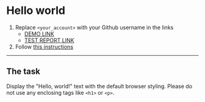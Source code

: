 # Hello world
1. Replace `<your_account>` with your Github username in the links
    - [DEMO LINK](https://haiduk2019.github.io/layout_hello-world/) <br>
    - [TEST REPORT LINK](https://haiduk2019.github.io/layout_hello-world/report/html_report/)
2. Follow [this instructions](https://mate-academy.github.io/layout_task-guideline/)
___

## The task
Display the "Hello, world!" text with the default browser styling. Please do not
use any enclosing tags like `<h1>` or `<p>`.

